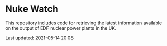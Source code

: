# Nuke Watch

This repository includes code for retrieving the latest information available on the output of EDF nuclear power plants in the UK.

Last updated: 2021-05-14 20:08